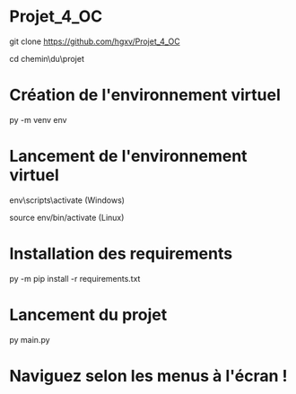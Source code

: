 # Projet_4_OC

git clone https://github.com/hgxv/Projet_4_OC

cd chemin\du\projet

# Création de l'environnement virtuel

py -m venv env

# Lancement de l'environnement virtuel

env\scripts\activate (Windows)

source env/bin/activate (Linux)

# Installation des requirements

py -m pip install -r requirements.txt

# Lancement du projet

py main.py

# Naviguez selon les menus à l'écran !
